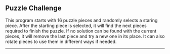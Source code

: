 Puzzle Challenge
-----------------------------------------------------------------------------------------------------------------

This program starts with 16 puzzle pieces and randomly selects a staring piece.
After the starting piece is selected, it will find the next pieces required to finish the puzzle.
If no solution can be found with the current pieces, it will remove the last piece and try a new one in its place.
It can also rotate pieces to use them in different ways if needed.

------------------------------------------------------------------------------------------------------------------
